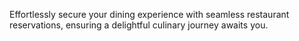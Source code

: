 
Effortlessly secure your dining experience with seamless restaurant reservations, ensuring a delightful culinary journey awaits you.
